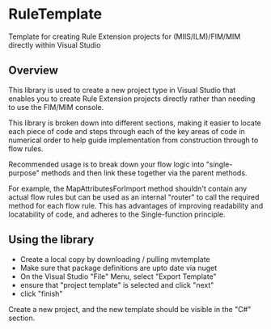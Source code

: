 # RuleTemplate

Template for creating Rule Extension projects for (MIIS/ILM)/FIM/MIM directly within Visual Studio

## Overview

This library is used to create a new project type in Visual Studio that enables you to create Rule Extension projects directly 
rather than needing to use the FIM/MIM console.

This library is broken down into different sections, making it easier to locate each piece of code and steps through each of the 
key areas of code in numerical order to help guide implementation from construction through to flow rules.

Recommended usage is to break down your flow logic into "single-purpose" methods and then link these together via the parent methods.

For example, the MapAttributesForImport method shouldn't contain any actual flow rules but can be used as an internal "router" to call the
required method for each flow rule. This has advantages of improving readability and locatability of code, and adheres to the Single-function principle.

## Using the library

* Create a local copy by downloading / pulling mvtemplate
* Make sure that package definitions are upto date via nuget
* On the Visual Studio "File" Menu, select "Export Template"
* ensure that "project template" is selected and click "next"
* click "finish"

Create a new project, and the new template should be visible in the "C#" section.
